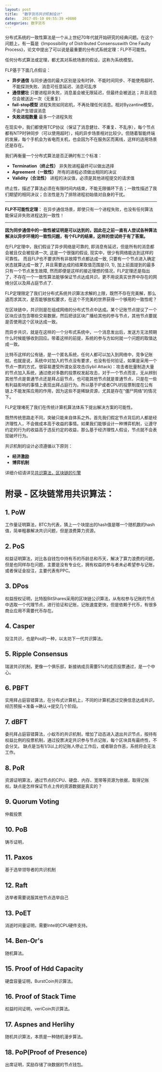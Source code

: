 ```yaml
---
layout: post
title:  "数字货币共识机制设计"
date:   2017-05-10 09:55:39 +0800
categories: 数字货币
---
```



分布式系统的一致性算法是一个从上世纪70年代就开始研究的经典问题。在这个问题上，有一篇是《Impossibility of Distributed Consensuswith One Faulty Process》，论文中提出了可以说是最重要的分布式系统定理：FLP不可能性。

任何分布式算法或定理，都尤其对系统场景的假设，这称为系统模型。

FLP基于下面几点假设：

- **异步通信**
  与同步通信的最大区别是没有时钟、不能时间同步、不能使用超时、不能探测失败、消息可任意延迟、消息可乱序
- **通信健壮**
  只要进程非失败，消息虽会被无限延迟，但最终会被送达；并且消息仅会被送达一次（无重复）
- **fail-stop模型**
  进程失败如同宕机，不再处理任何消息。相对Byzantine模型，不会产生错误消息
- **失败进程数量**
  最多一个进程失败

在现实中，我们都使用TCP协议（保证了消息健壮、不重复、不乱序），每个节点都有NTP时钟同步（可以使用超时），纯的异步场景相对比较少。但随着智能终端的发展，每个手机会为省电而关机，也会因为不在服务区而离线，这样的适用场景还是存在。

我们再衡量一个分布式算法是否正确时有三个标准：

- **Termination（终止性）**
  非失败进程最终可以做出选择
- **Agreement（一致性）**
  所有的进程必须做出相同的决议
- **Validity（合法性）**
  进程的决议值，必须是其他进程提交的请求值

终止性，描述了算法必须在有限时间内结束，不能无限循环下去；一致性描述了我们期望的相同决议；合法性是为了排除进程初始值对自身的干扰。

---
**FLP不可能性定理**：
在异步通信场景，即使只有一个进程失败，也没有任何算法能保证非失败进程达到一致性！

---

**因为同步通信中的一致性被证明是可以达到的，因此在之前一直有人尝试各种算法解决以异步环境的一致性问题，有个FLP的结果，这样的尝试终于有了答案。**

在FLP定理中，我们假设了异步网络是可靠的, 即消息有延迟，但是所有的消息都会被且仅会被投递一次, 这是一个很强的假设, 现实中，很少有网络能达到这样的可靠性。 而且FLP也不要求所有非故障节点都达成一致, 只要有一个节点进入确定状态就算达成一致了, 并且需要达成的结果取值范围是{0, 1}, 加上前面提到的最多只有一个节点发生故障, 然而即便是这样的接近理想的情况，FLP定理还是指出了，不存在一个一致性算法能够保证节点达成共识，更不用说真实世界中存在的网络分区以及拜占庭节点了.

FLP定理限定了我们对分布式系统共识算法求解的上限，既然不存在完美解，那么退而求其次，是否能够放松要求，在这个不完美的世界获得一个够用的一致性呢？

在区块链中，共识则是在组成网络的分布式节点中达成。某个记账节点提议了一个区块应该包含哪些交易数据，然后把该区块广播给其他的参与节点，其他节点要就是否使用这个区块达成一致。

而异步共识，就是在这样的一个分布式系统中，一个消息发出后，发送方无法预期什么时候能够收到回应。带着这样的前提，系统的参与方如何就一个问题的取值达成一致。

比特币这样的公有链，是一个匿名系统，任何人都可以加入到网络中，竞争记账权。也就是说，系统中对加入的节点没有要求，也没有任何验证，如果是采用一个节点一票的方式，很容易遭受所谓女巫攻击(Sybil Attack)：攻击者批量制造大量的节点加入系统，通过绝对多数的投票权发起攻击，对于一个节点而言，无从辨别其他节点是普通节点还是拜占庭节点，也可能其他节点就是普通节点，只是在一些有利益影响的事情上表现出拜占庭行为。所以基于IP或者CPU的投票制度在公有链上不能发挥应用的作用，因为这些不是稀缺资源，尤其是存在“僵尸网络”的情况下。

FLP定理堵死了我们在传统计算机算法体系下提出解决方案的可能性。

既然传统思路走不同，突破只能来自体系之外。首先我们假定节点背后的人都是经济理性人，不会做成本高于收益的事情。如果我们能够设计一种博弈机制，让遵守约定的行为的收益高于违反约定的收益，那么基于经济理性人假设，节点就不会表现破坏行为。

共识机制的设计必须遵循以下原则：

- **经济激励**
- **博弈机制**


详细介绍请详见[共识算法，区块链的引擎][1]

# 附录 - 区块链常用共识算法：

## 1. PoW
工作量证明算法，BTC为代表，猜上一个块提出的hash值是哪一个随机数的hash值，简单粗暴解决共识问题，但是浪费算力资源。

## 2. PoS
权益证明算法，对比各自钱包中持有币的币龄总和币天，解决了算力浪费的问题，但是也同样存在问题，主要是没有专业化，拥有权益的参与者未必希望参与记账，或者保证金投注，主要代表有PPC。

## 3. DPos
权益授权证明，比特股BitShares采用的区块链公识算法，从有权参与记账的节点中选取一个代理节点，进行验证和记账，记账速度更快，但是依赖于代币，有很多商业应用不需要代币存在。

## 4. Casper
投注共识，也是Pos的一种，以太坊下一代共识算法。

## 5. Ripple Consensus
瑞波共识机制，更像一个俱乐部，新接纳成员需要5%的成员投票通过，是一个中心。

## 6. PBFT
实用拜占庭容错算法，在分布式计算机上，不同的计算机透过交换信息达成共识，经历预报->准备->确认->提交几个阶段。

## 7. dBFT
委托拜占庭容错算法，小蚁币的共识机制，增加了动态进入退出共识节点，按持有权益比例的投票机制，通过投票决定共识参与节点记账，每个区块具有最终性，不会分叉。
缺点是当有1/3以上的记账人停止工作后，或者联合作恶，系统将会无法工作。

## 8. PoR
资源证明算法，通过节点的CPU、硬盘、内存、宽带等资源为依据，取得记账权。缺点是怎样保证节点上传的资源数据是真实的？

## 9. Quorum Voting
仲裁投票

## 10. PoB
铸币证明，

## 11. Paxos
基于选举领导者的共识机制

## 12. Raft
选举者需要说服其他节点选举自己

## 13. PoET
消逝时间量证明，需要Intel的CPU硬件支持。

## 14. Ben-Or's
随机算法。

## 15. Proof of Hdd Capacity
硬盘容量证明，BurstCoin共识算法。

## 16. Proof of Stack Time
权益时间证明，veriCoin共识算法。

## 17. Aspnes and Herlihy
随机共识算法，本质是一种随机漫步算法。

## 18. PoP(Proof of Presence)
出席证明，奖励存储了块数据的节点钱包。


[1]: http://www.tuicool.com/articles/UZ322iB "共识算法，区块链的引擎"
